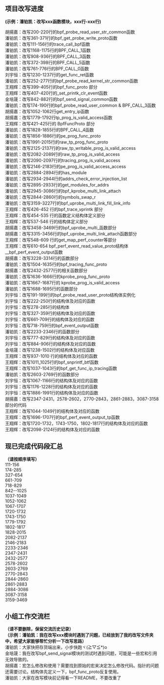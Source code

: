 ## 项目改写进度
**(示例：潘铂凯：改写xxx函数模块，xxx行-xxx行)**

胡揚嘉：改写200-220行的bpf_probe_read_user_str_common函数 <br>
潘铂凯：改写361-371行的bpf_get_probe_write_proto函数 <br>
潘铂凯：改写111-156行的trace_call_bpf函数 <br>
潘铂凯：改写1168-1175行的BPF_CALL_1函数 <br>
潘铂凯：改写908-936行的BPF_CALL_3函数 <br>
潘铂凯：改写372-398行的BPF_CALL_5函数 <br>
潘铂凯：改写761-776行的BPF_CALL_0函数 <br>
刘宇恒：改写1230-1237行的get_func_ret函数 <br>
潘铂凯：改写252-277行的bpf_probe_read_kernel_str_common函数 <br>
王翔辉：改写399-405行的bpf_func_proto 部分 <br>
王翔辉：改写407-420行的_set_printk_clr_event函数 <br>
金培晟：改写842-882行的bpf_send_signal_common函数 <br>
潘铂凯：改写174-190行的bpf_probe_read_user_common & BPF_CALL_3函数 <br>
胡揚嘉：改写1052-1062行get_entry_ip函数 <br>
胡揚嘉：改写1779-1792行tp_prog_is_valid_access函数 <br>
王翔辉：改写421-425行的 BpfFuncProto 部分 <br>
潘铂凯：改写1828-1855行的BPF_CALL_4函数 <br>
潘铂凯：改写1856-1886行的pe_prog_func_proto<br>
潘铂凯：改写1991-2015行的raw_tp_prog_func_proto<br>
潘铂凯：改写2125-2137行的raw_tp_writable_prog_is_valid_access<br>
潘铂凯：改写2082-2089行的raw_tp_prog_is_valid_access<br>
潘铂凯：改写2090-2097行的tracing_prog_is_valid_access<br>
潘铂凯：改写2146-2183行的pe_prog_is_valid_access_access<br>
潘铂凯：改写2884-2894行的has_module<br>
潘铂凯：改写2934-2944行的addrs_check_error_injection_list<br>
潘铂凯：改写2895-2933行的get_modules_for_addrs<br>
潘铂凯：改写2945-3086行的bpf_kprobe_multi_link_attach<br>
潘铂凯：改写2844-2860行的symbols_swap_r<br>
潘铂凯：改写3159-3227行的bpf_uprobe_multi_link_fill_link_info<br>
王翔辉：改写426-452 行的bpf_trace_vprintk 部分 <br>
王翔辉：改写454-535 行的函数定义结构体定义部分 <br>
王翔辉：改写537-546 行的结构体定义部分 <br>
胡揚嘉：改写3458-3469行的bpf_uprobe_multi_函数部分  <br>
胡揚嘉：改写3315-3456行的bpf_uprobe_multi_link_attach函数部分  <br>
王翔辉：改写548-609 行的get_map_perf_counter等部分 <br>
王翔辉：改写610-654 bpf_perf_event_read_value_proto结构体 __bpf_perf_event_output函数 <br>
胡揚嘉：改写3228-3314行的函数部分  <br>
潘铂凯：改写1504-1635行的bpf_tracing_func_proto<br>
胡揚嘉：改写2432-2577行的相关函数部分  <br>
潘铂凯：改写1636-1666行的kprobe_prog_func_proto<br>
潘铂凯：改写1667-1687行的 kprobe_prog_is_valid_access<br>
潘铂凯：改写1688-1695行的函数部分<br>
刘宇恒：改写191-199行的bpf_probe_read_user_proto结构体实例化 <br>
刘宇恒：改写222-250行的结构体及对应的函数 <br>
刘宇恒：改写278-285行的结构体 <br>
刘宇恒：改写327-359行的结构体及对应的函数 <br>
刘宇恒：改写661-709行的结构体及对应的函数 <br>
刘宇恒：改写718-759行的bpf_event_output函数 <br>
潘铂凯：改写2233-2346行的函数部分<br>
刘宇恒：改写777-829行的结构体及对应的函数 <br>
刘宇恒：改写884-906行的结构体及对应的函数 <br>
金培晟：改写1238-1502行的结构体及对应函数 <br>
王翔辉：改写937-1010 行的结构体及对应的函数 <br>
王翔辉：改写1011_1025行的bpf_snprintf_btf函数 <br>
王翔辉：改写1037-1043行的bpf_get_func_ip_tracing函数 <br>
潘铂凯：改写2603-2769行的函数部分<br>
刘宇恒：改写1067-1166行的结构体及对应的函数 <br>
刘宇恒：改写1176-1228行的结构体及对应的函数 <br>
刘宇恒：改写1886-1991行的结构体及对应的函数 <br>
胡揚嘉：改写2347-2431，2578-2602，2770-2843，2861-2883，3087-3158部分的代码 <br>
王翔辉：改写1044-1049行的结构体及对应的函数 <br>
王翔辉：改写1696-1707行的bpf_perf_event_output_tp函数 <br>
王翔辉：改写1720-1732，1743-1750，1802-1817行的结构体及对应的函数 <br>
王翔辉：改写2098-2124行的结构体及对应的函数 <br>

## 现已完成代码段汇总
**（请按顺序填写）** <br>
111-156 <br>
174-285 <br>
327-654 <br>
661-709 <br>
718-829 <br>
842--1025 <br>
1037-1049 <br>
1052-1062<br>
1067-1707<br>
1720-1732<br>
1743-1750<br>
1779-1792<br>
1802-1817<br>
1828-2015<br>
2082-2137<br>
2146-2183<br>
2233-2346<br>
2347-2431<br>
2432-2577<br>
2578-2602<br>
2603-2769<br>
2770-2843<br>
2844-2860<br>
2861-2883<br>
2884-3086<br>
3087-3158<br>
3159-3469<br>



## 小组工作交流栏
**（请不要删除，保留交流历史记录）** <br>
**（示例：潘铂凯：我在改写xxx模块时遇到了问题，已经放到了我的改写文件夹中，希望大家能够帮忙分析一下改写思路）** <br>
潘铂凯：大家快把存货端出来，小步快跑ヾ(≧▽≦*)o <br>
金培晟：我在改写bpf_send_signal模块的测试时遇到问题，可能是一些宏和引用无效导致的。 <br>
胡揚嘉：宏怎么修改和使用？需要找到原始的宏来决定怎么修改代码。指针的问题还需要讨论。结构体先定义一下，bpf_func_proto反复使用。<br>
潘铂凯：大家在改写模块前记得看一下README，不要改重了<br>

